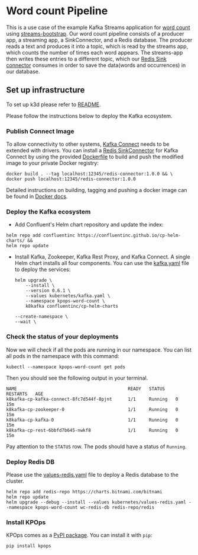# Word count Pipeline

This is a use case of the example Kafka Streams application for [word count](https://docs.confluent.io/5.5.1/streams/quickstart.html) using [streams-bootstrap](https://github.com/bakdata/streams-bootstrap).
Our word count pipeline consists of a producer app, a streaming app, a SinkConnector, and a Redis database.
The producer reads a text and produces it into a topic, which is read by the streams app, which counts the number of times each word appears. The streams-app then writes these entries to a different topic, which our [Redis Sink connector](https://github.com/jcustenborder/kafka-connect-redis) consumes in order to save the data(words and occurrences) in our database.

## Set up infrastructure

To set up k3d please refer to [README](https://github.com/bakdata/kpops-examples/tree/main/README.md).

Please follow the instructions below to deploy the Kafka ecosystem.

### Publish Connect Image

To allow connectivity to other systems, [Kafka Connect](https://docs.confluent.io/platform/current/connect/index.html#kafka-connect)
needs to be extended with drivers.
You can install a [Redis SinkConnector](https://docs.confluent.io/kafka-connectors/redis/current/overview.html#install-the-redis-sink-connector)
for Kafka Connect by using the provided [Dockerfile](https://github.com/bakdata/kpops-examples/blob/main/word-count/Dockerfile) to build and push the modified image to your private Docker registry:

```shell
docker build . --tag localhost:12345/redis-connector:1.0.0 && \
docker push localhost:12345/redis-connector:1.0.0
```

Detailed instructions on building,
tagging and pushing a docker image can be found in [Docker docs](https://docs.docker.com/).

### Deploy the Kafka ecosystem

- Add Confluent's Helm chart repository and update the index:

```shell
helm repo add confluentinc https://confluentinc.github.io/cp-helm-charts/ &&
helm repo update
```

- Install Kafka, Zookeeper, Kafka Rest Proxy, and Kafka Connect.
  A single Helm chart installs all four components.
  You can use the [kafka.yaml](https://github.com/bakdata/kpops-examples/blob/main/word-count/kubernetes/kafka.yaml) file to deploy the services:

  ```shell
  helm upgrade \
      --install \
      --version 0.6.1 \
      --values kubernetes/kafka.yaml \
      --namespace kpops-word-count \
      k8kafka confluentinc/cp-helm-charts
  ```
      --create-namespace \
      --wait \

### Check the status of your deployments

Now we will check if all the pods are running in our namespace.
You can list all pods in the namespace with this command:

```shell
kubectl --namespace kpops-word-count get pods
```

Then you should see the following output in your terminal.

```shell
NAME                                          READY   STATUS    RESTARTS   AGE
k8kafka-cp-kafka-connect-8fc7d544f-8pjnt      1/1     Running   0          15m
k8kafka-cp-zookeeper-0                        1/1     Running   0          15m
k8kafka-cp-kafka-0                            1/1     Running   0          15m
k8kafka-cp-rest-6bbfd7b645-nwkf8              1/1     Running   0          15m
```

Pay attention to the `STATUS` row. The pods should have a status of `Running`.

### Deploy Redis DB

Please use the [values-redis.yaml](https://github.com/bakdata/kpops-examples/blob/main/word-count/kubernetes/values-redis.yaml) file to deploy a Redis database to the cluster.

```shell
helm repo add redis-repo https://charts.bitnami.com/bitnami
helm repo update
helm upgrade --debug --install --values kubernetes/values-redis.yaml --namespace kpops-word-count wc-redis-db redis-repo/redis
```

### Install KPOps

KPOps comes as a [PyPI package](https://pypi.org/project/kpops/). You can install it with `pip`:

```shell
pip install kpops
```
